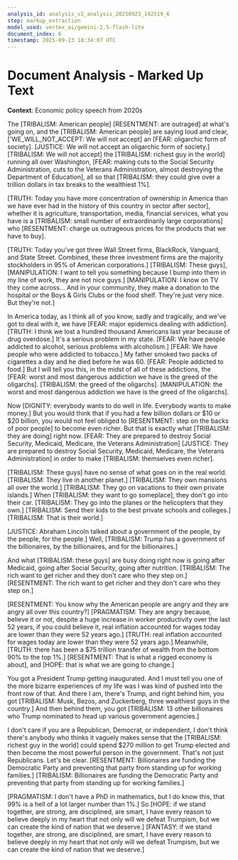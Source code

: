 ```yaml
---
analysis_id: analysis_v2_analysis_20250923_142519_6
step: markup_extraction
model_used: vertex_ai/gemini-2.5-flash-lite
document_index: 6
timestamp: 2025-09-23 18:34:07 UTC
---
```


# Document Analysis - Marked Up Text

**Context**: Economic policy speech from 2020s

The [TRIBALISM: American people] [RESENTMENT: are outraged] at what's going on, and the [TRIBALISM: American people] are saying loud and clear, ['WE_WILL_NOT_ACCEPT: We will not accept] an [FEAR: oligarchic form of society]. [JUSTICE: We will not accept an oligarchic form of society.] [TRIBALISM: We will not accept] the [TRIBALISM: richest guy in the world] running all over Washington, [FEAR: making cuts to the Social Security Administration, cuts to the Veterans Administration, almost destroying the Department of Education], all so that [TRIBALISM: they could give over a trillion dollars in tax breaks to the wealthiest 1%].

[TRUTH: Today you have more concentration of ownership in America than we have ever had in the history of this country in sector after sector], whether it is agriculture, transportation, media, financial services, what you have is a [TRIBALISM: small number of extraordinarily large corporations] who [RESENTMENT: charge us outrageous prices for the products that we have to buy].

[TRUTH: Today you've got three Wall Street firms, BlackRock, Vanguard, and State Street. Combined, these three investment firms are the majority stockholders in 95% of American corporations.] [TRIBALISM: These guys], [MANIPULATION: I want to tell you something because I bump into them in my line of work, they are not nice guys.] [MANIPULATION: I know on TV they come across... And in your community, they make a donation to the hospital or the Boys & Girls Clubs or the food shelf. They're just very nice. But they're not.]

In America today, as I think all of you know, sadly and tragically, and we've got to deal with it, we have [FEAR: major epidemics dealing with addiction]. [TRUTH: I think we lost a hundred thousand Americans last year because of drug overdose.] It's a serious problem in my state. [FEAR: We have people addicted to alcohol, serious problems with alcoholism.] [FEAR: We have people who were addicted to tobacco.] My father smoked two packs of cigarettes a day and he died before he was 60. [FEAR: People addicted to food.] But I will tell you this, in the midst of all of these addictions, the [FEAR: worst and most dangerous addiction we have is the greed of the oligarchs]. [TRIBALISM: the greed of the oligarchs]. [MANIPULATION: the worst and most dangerous addiction we have is the greed of the oligarchs].

Now [DIGNITY: everybody wants to do well in life. Everybody wants to make money.] But you would think that if you had a few billion dollars or $10 or $20 billion, you would not feel obliged to [RESENTMENT: step on the backs of poor people] to become even richer. But that is exactly what [TRIBALISM: they are doing] right now. [FEAR: They are prepared to destroy Social Security, Medicaid, Medicare, the Veterans Administration] [JUSTICE: They are prepared to destroy Social Security, Medicaid, Medicare, the Veterans Administration] in order to make [TRIBALISM: themselves even richer].

[TRIBALISM: These guys] have no sense of what goes on in the real world. [TRIBALISM: They live in another planet.] [TRIBALISM: They own mansions all over the world.] [TRIBALISM: They go on vacations to their own private islands.] When [TRIBALISM: they want to go someplace], they don't go into their car. [TRIBALISM: They go into the planes or the helicopters that they own.] [TRIBALISM: Send their kids to the best private schools and colleges.] [TRIBALISM: That is their world.]

[JUSTICE: Abraham Lincoln talked about a government of the people, by the people, for the people.] Well, [TRIBALISM: Trump has a government of the billionaires, by the billionaires, and for the billionaires.]

And what [TRIBALISM: these guys] are busy doing right now is going after Medicaid, going after Social Security, going after nutrition. [TRIBALISM: The rich want to get richer and they don't care who they step on.] [RESENTMENT: The rich want to get richer and they don't care who they step on.]

[RESENTMENT: You know why the American people are angry and they are angry all over this country?] [PRAGMATISM: They are angry because, believe it or not, despite a huge increase in worker productivity over the last 52 years, if you could believe it, real inflation accounted for wages today are lower than they were 52 years ago.] [TRUTH: real inflation accounted for wages today are lower than they were 52 years ago.] Meanwhile, [TRUTH: there has been a $75 trillion transfer of wealth from the bottom 90% to the top 1%.] [RESENTMENT: That is what a rigged economy is about], and [HOPE: that is what we are going to change.]

You got a President Trump getting inaugurated. And I must tell you one of the more bizarre experiences of my life was I was kind of pushed into the front row of that. And there I am, there's Trump, and right behind him, you got [TRIBALISM: Musk, Bezos, and Zuckerberg, three wealthiest guys in the country.] And then behind them, you got [TRIBALISM: 13 other billionaires who Trump nominated to head up various government agencies.]

I don't care if you are a Republican, Democrat, or independent, I don't think there's anybody who thinks it vaguely makes sense that the [TRIBALISM: richest guy in the world] could spend $270 million to get Trump elected and then become the most powerful person in the government. That's not just Republicans. Let's be clear. [RESENTMENT: Billionaires are funding the Democratic Party and preventing that party from standing up for working families.] [TRIBALISM: Billionaires are funding the Democratic Party and preventing that party from standing up for working families.]

[PRAGMATISM: I don't have a PhD in mathematics, but I do know this, that 99% is a hell of a lot larger number than 1%.] So [HOPE: if we stand together, are strong, are disciplined, are smart, I have every reason to believe deeply in my heart that not only will we defeat Trumpism, but we can create the kind of nation that we deserve.] [FANTASY: if we stand together, are strong, are disciplined, are smart, I have every reason to believe deeply in my heart that not only will we defeat Trumpism, but we can create the kind of nation that we deserve.]